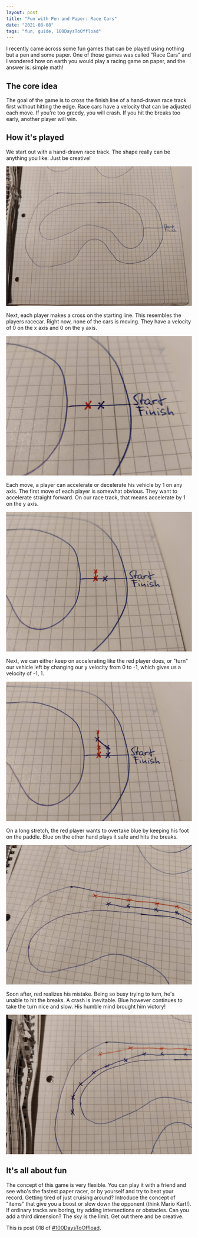 ```yaml
---
layout: post
title: "Fun with Pen and Paper: Race Cars"
date: "2021-08-08"
tags: "fun, guide, 100DaysToOffload"
---
```


I recently came across some fun games that can be played using nothing but a
pen and some paper. One of those games was called "Race Cars" and I wondered
how on earth you would play a racing game on paper, and the answer is: simple
math!

## The core idea

The goal of the game is to cross the finish line of a hand-drawn race track
first without hitting the edge. Race cars have a velocity that can be adjusted
each move. If you're too greedy, you will crash. If you hit the breaks too
early, another player will win.

## How it's played

We start out with a hand-drawn race track. The shape really can be anything you
like. Just be creative!

![A race track on paper](/assets/paperracer/0.jpg)

Next, each player makes a cross on the starting line. This resembles the
players racecar. Right now, none of the cars is moving. They have a velocity of
0 on the x axis and 0 on the y axis.

![Two crosses on the starting line](/assets/paperracer/1.jpg)

Each move, a player can accelerate or decelerate his vehicle by 1 on any axis.
The first move of each player is somewhat obvious. They want to accelerate
straight forward. On our race track, that means accelerate by 1 on the y axis.

![A race car made a move](/assets/paperracer/2.jpg)

Next, we can either keep on accelerating like the red player does, or "turn"
our vehicle left by changing our y velocity from 0 to -1, which gives us a
velocity of -1, 1.

![Paper race cars after two moves](/assets/paperracer/3.jpg)

On a long stretch, the red player wants to overtake blue by keeping his foot on
the paddle. Blue on the other hand plays it safe and hits the breaks.

![Paper race cars on a long stretch](/assets/paperracer/4.jpg)

Soon after, red realizes his mistake. Being so busy trying to turn, he's unable
to hit the breaks. A crash is inevitable. Blue however continues to take the
turn nice and slow. His humble mind brought him victory!

![The red player right before crashing into a wall](/assets/paperracer/5.jpg)

## It's all about fun

The concept of this game is very flexible. You can play it with a friend and
see who's the fastest paper racer, or by yourself and try to beat your record.
Getting tired of just cruising around? Introduce the concept of "items" that
give you a boost or slow down the opponent (think Mario Kart!). If ordinary
tracks are boring, try adding intersections or obstacles. Can you add a third
dimension? The sky is the limit. Get out there and be creative.

This is post 018 of [#100DaysToOffload](https://100daystooffload.com/).
